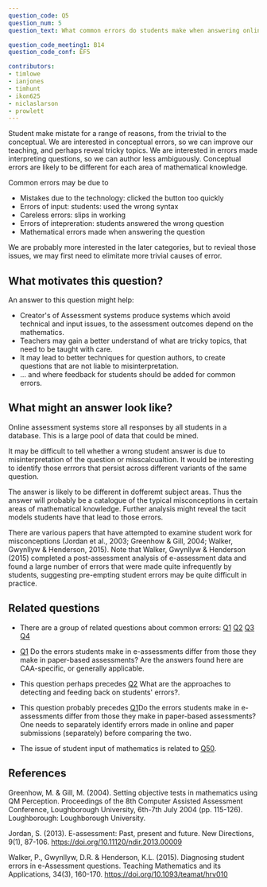 ```yaml
---
question_code: Q5 
question_num: 5 
question_text: What common errors do students make when answering online assessment questions?

question_code_meeting1: B14 
question_code_conf: EF5 

contributors: 
- timlowe
- ianjones
- timhunt
- ikon625
- niclaslarson
- prowlett
---
```


Student make mistate for a range of reasons, from the trivial to the conceptual. We are interested in conceptual errors, so we can improve our teaching, and perhaps reveal tricky topics. We are interested in errors made interpreting questions, so we can author less ambiguously. Conceptual errors are likely to be different for each area of mathematical knowledge.

Common errors may be due to
- Mistakes due to the technology: clicked the button too quickly
- Errors of input: students: used the wrong syntax
- Careless errors: slips in working
- Errors of intepreration: students answered the wrong question
- Mathematical errors made when answering the question

We are probably more interested in the later categories, but to revieal those issues, we may first need to elimitate more trivial causes of error.

## What motivates this question?

An answer to this question might help:

- Creator's of Assessment systems produce systems which avoid technical and input issues, to the assessment outcomes depend on the mathematics.
- Teachers may gain a better understand of what are tricky topics, that need to be taught with care.
- It may lead to better techniques for question authors, to create questions that are not liable to misinterpretation.
- ... and where feedback for students should be added for common errors.

## What might an answer look like?

Online assessment systems store all responses by all students in a database. This is a large pool of data that could be mined.

It may be difficult to tell whether a wrong student answer is due to misinterpretation of the question or misscalcualtion. 
It would be interesting to identify those errrors that persist across different variants of the same question.

The answer is likely to be different in dofferemt subject areas. Thus the answer will probably be a catalogue of the typical misconceptions in certain areas of mathematical knowledge. Further analysis might reveal the tacit models students have that lead to those errors.

There are various papers that have attempted to examine student work for misconceptions (Jordan et al., 2003; Greenhow & Gill, 2004; Walker, Gwynllyw & Henderson, 2015). Note that Walker, Gwynllyw & Henderson (2015) completed a post-assessment analysis of e-assessment data and found a large number of errors that were made quite infrequently by students, suggesting pre-empting student errors may be quite difficult in practice.

## Related questions

* There are a group of related questions about common errors: [Q1](Q1) [Q2](Q2) [Q3](Q3) [Q4](Q4)

* [Q1](Q1) Do the errors students make in e-assessments differ from those they make in paper-based assessments? Are the answers found here are CAA-specific, or generally applicable.

* This question perhaps precedes [Q2](Q2) What are the approaches to detecting and feeding back on students' errors?.

* This question probably precedes [Q1](Q1)Do the errors students make in e-assessments differ from those they make in paper-based assessments?  One needs to separately identify errors made in online and paper submissions (separately) before comparing the two.

* The issue of student input of mathematics is related to [Q50](Q50).

## References

Greenhow, M. & Gill, M. (2004). Setting objective tests in mathematics using QM Perception. Proceedings of the 8th Computer Assisted Assessment Conference, Loughborough University, 6th-7th July 2004 (pp. 115-126). Loughborough: Loughborough University.

Jordan, S. (2013). E-assessment: Past, present and future. New Directions, 9(1), 87-106. https://doi.org/10.11120/ndir.2013.00009

Walker, P., Gwynllyw, D.R. & Henderson, K.L. (2015). Diagnosing student errors in e-Assessment questions. Teaching Mathematics and its Applications, 34(3), 160-170. https://doi.org/10.1093/teamat/hrv010
